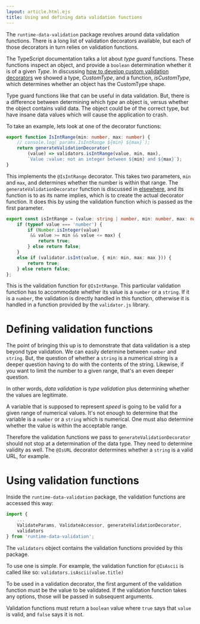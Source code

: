 ```yaml
---
layout: article.html.ejs
title: Using and defining data validation functions
---
```


The `runtime-data-validation` package revolves around data validation functions.  There is a long list of validation decorators available, but each of those decorators in turn relies on validation functions.

The TypeScript documentation talks a lot about _type guard_ functions.  These functions inspect an object, and provide a `boolean` determination whether it is of a given _Type_.  In discussing [how to develop custom validation decorators](custom-validator.html) we showed a type, _CustomType_, and a function, _isCustomType_, which determines whether an object has the CustomType shape.

Type guard functions like that can be useful in data validation.  But, there is a difference between determining which _type_ an object is, versus whether the object contains valid data.  The object could be of the correct type, but have insane data values which will cause the application to crash.

To take an example, lets look at one of the decorator functions:

```ts
export function IsIntRange(min: number, max: number) {
    // console.log(`params.IsIntRange ${min} ${max}`);
    return generateValidationDecorator(
        (value) => validators.isIntRange(value, min, max),
        `Value :value: not an integer between ${min} and ${max}`);
}
```

This implements the `@IsIntRange` decorator.  This takes two parameters, `min` and `max`, and determines whether the number is within that range.  The `generateValidationDecorator` function is discussed in [elsewhere](custom-validator.html), and its function is to as its name implies, which is to create the actual decorator function.  It does this by using the validation function which is passed as the first parameter.

```ts
export const isIntRange = (value: string | number, min: number, max: number) => {
    if (typeof value === 'number') {
        if (Number.isInteger(value)
         && value >= min && value <= max) {
            return true;
        } else return false;
    }
    else if (validator.isInt(value, { min: min, max: max })) {
        return true;
    } else return false;
};
```

This is the validation function for `@IsIntRange`.  This particular validation function has to accommodate whether its value is a `number` or a `string`.  If it is a `number`, the validation is directly handled in this function, otherwise it is handled in a function provided by the `validator.js` library.

# Defining validation functions

The point of bringing this up is to demonstrate that data validation is a step beyond type validation.  We can easily determine between `number` and `string`.  But, the question of whether a `string` is a numerical string is a deeper question having to do with the contents of the string.  Likewise, if you want to limit the number to a given range, that's an even deeper question.

In other words, _data validation_ is _type validation_ plus determining whether the values are legitimate.

A variable that is supposed to represent _speed_ is going to be valid for a given range of numerical values.  It's not enough to determine that the variable is a `number` or a `string` which is numerical.  One must also determine whether the value is within the acceptable range.

Therefore the validation functions we pass to `generateValidationDecorator` should not stop at a determination of the data type.  They need to determine validity as well.  The `@IsURL` decorator determines whether a `string` is a valid URL, for example.

# Using validation functions

Inside the `runtime-data-validation` package, the validation functions are accessed this way:

```ts
import {
    ...
    ValidateParams, ValidateAccessor, generateValidationDecorator,
    validators
} from 'runtime-data-validation';
```

The `validators` object contains the validation functions provided by this package.

To use one is simple.  For example, the validation function for `@IsAscii` is called like so: `validators.isAscii(value.title)`

To be used in a validation decorator, the first argument of the validation function must be the value to be validated.  If the validation function takes any options, those will be passed in subsequent arguments.

Validation functions must return a `boolean` value where `true` says that `value` is valid, and `false` says it is not.
